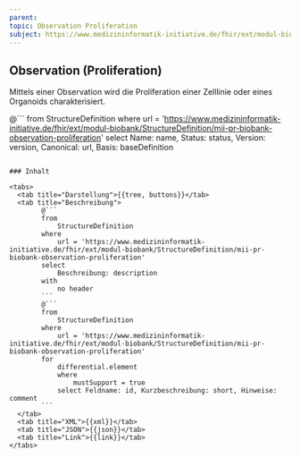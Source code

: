 ```yaml
---
parent:
topic: Observation Proliferation
subject: https://www.medizininformatik-initiative.de/fhir/ext/modul-biobank/StructureDefinition/mii-pr-biobank-observation-proliferation
---
```


## Observation (Proliferation)

Mittels einer Observation wird die Proliferation einer Zelllinie oder eines Organoids charakterisiert.

@```
from
    StructureDefinition
where
    url = 'https://www.medizininformatik-initiative.de/fhir/ext/modul-biobank/StructureDefinition/mii-pr-biobank-observation-proliferation'
select
    Name: name, Status: status, Version: version, Canonical: url, Basis: baseDefinition
```

### Inhalt

<tabs>
  <tab title="Darstellung">{{tree, buttons}}</tab>
  <tab title="Beschreibung">
        @```
        from
	        StructureDefinition
        where
	        url = 'https://www.medizininformatik-initiative.de/fhir/ext/modul-biobank/StructureDefinition/mii-pr-biobank-observation-proliferation'
        select
	        Beschreibung: description
        with
            no header
        ```
        @```
        from
            StructureDefinition
        where
            url = 'https://www.medizininformatik-initiative.de/fhir/ext/modul-biobank/StructureDefinition/mii-pr-biobank-observation-proliferation'
        for
            differential.element
            where
                mustSupport = true
            select Feldname: id, Kurzbeschreibung: short, Hinweise: comment
        ```
  </tab>
  <tab title="XML">{{xml}}</tab>
  <tab title="JSON">{{json}}</tab>
  <tab title="Link">{{link}}</tab>
</tabs>